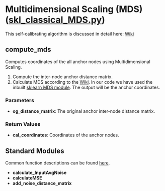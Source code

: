 # Multidimensional Scaling (MDS) ([skl_classical_MDS.py](https://github.com/jonathanrjpereira/UWB/blob/master/MDS/skl_classical_MDS.py))

This self-calibrating algorithm is discussed in detail here: [Wiki](https://github.com/jonathanrjpereira/UWB/wiki/Multidimensional-Scaling-(MDS))

## compute_mds
Computes coordinates of the all anchor nodes using Multidimensional Scaling.

 1. Compute the inter-node anchor distance matrix.
 2. Calculate MDS according to the [Wiki](https://github.com/jonathanrjpereira/UWB/wiki/Multidimensional-Scaling-(MDS)). In our code we have used the inbuilt [sklearn MDS module](https://scikit-learn.org/stable/modules/generated/sklearn.manifold.MDS.html). The output will be the anchor coordinates. 


### Parameters
- **og_distance_matrix**: The original anchor inter-node distance matrix. 
### Return Values
- **cal_coordinates**: Coordinates of the anchor nodes.
 
## Standard Modules
Common function descriptions can be found [here](https://github.com/jonathanrjpereira/UWB/tree/master/Standard_Modules).

- **calculate_InputAvgNoise**
- **calculateMSE**
- **add_noise_distance_matrix**
